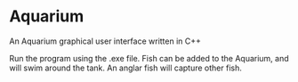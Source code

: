 # Aquarium
An Aquarium graphical user interface written in C++

Run the program using the .exe file. Fish can be added to the Aquarium, and will swim around the tank. An anglar fish will capture other fish.
